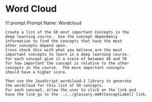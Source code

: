 # Word Cloud

!!! prompt
    Prompt Name: Wordcloud

    Create a list of the 50 most important Concepts in the
    deep learning course.  Use the concept dependency
    information to find the concepts that have the most
    other concepts depend upon.
    Cross check this with what you believe are the most
    important concepts to learn in a deep learning course.
    For each concept give it a score of between 40 and 70
    for how important the concept is relative to the other
    concepts in the course.  The more important concepts
    should have a higher score.

    Then use the JavaScript wordcloud-2 library to generate
    the wordcloud for this list of 50 concepts.  
    For each concept, allow the user to click on the link and 
    have the link go to the ../../glossary.md#[ConceptLabel] link.
